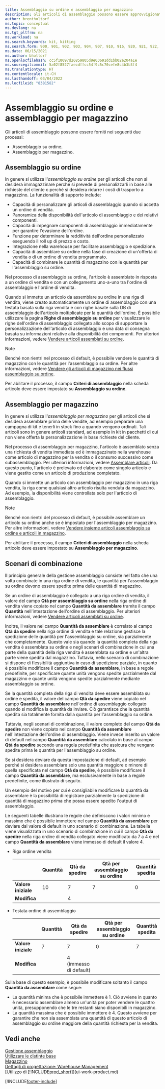 ```yaml
---
title: Assemblaggio su ordine e assemblaggio per magazzino
description: Gli articoli di assemblaggio possono essere approvvigionati assemblandoli quando vengono ordinati o assemblandoli per essere conservati in magazzino fino a quando non vengono richiesti in un ordine di vendita.
author: brentholtorf
ms.topic: conceptual
ms.devlang: na
ms.tgt_pltfrm: na
ms.workload: na
ms.search.keywords: kit, kitting
ms.search.form: 900, 901, 902, 903, 904, 907, 910, 916, 920, 921, 922, 923, 940, 941, 942, 930, 931, 932, 914, 915, 905
ms.date: 06/15/2021
ms.author: bholtorf
ms.openlocfilehash: cc5f10097d26859805d9e03691dd1bb02e204a1e
ms.sourcegitcommit: 5a02f8527faecdffcc54f9c5c70cefe8c4b3b3f4
ms.translationtype: HT
ms.contentlocale: it-CH
ms.lasthandoff: 03/04/2022
ms.locfileid: "8381582"
---
```

# <a name="understanding-assemble-to-order-and-assemble-to-stock"></a>Assemblaggio su ordine e assemblaggio per magazzino
Gli articoli di assemblaggio possono essere forniti nei seguenti due processi:  

-   Assemblaggio su ordine.  
-   Assemblaggio per magazzino.  

## <a name="assemble-to-order"></a>Assemblaggio su ordine  
In genere si utilizza l'*assemblaggio su ordine* per gli articoli che non si desidera immagazzinare perché si prevede di personalizzarli in base alle richieste del cliente o perché si desidera ridurre i costi di trasporto a magazzino. La funzionalità di supporto include:  

-   Capacità di personalizzare gli articoli di assemblaggio quando si accetta un ordine di vendita.  
-   Panoramica della disponibilità dell'articolo di assemblaggio e dei relativi componenti.  
-   Capacità di impegnare componenti di assemblaggio immediatamente per garantire l'evasione dell'ordine.  
-   Funzione per determinare la redditività dell'ordine personalizzato eseguendo il roll up di prezzo e costo.  
-   Integrazione nella warehouse per facilitare assemblaggio e spedizione.  
-   Capacità di assemblare su ordine nella fase di creazione di un'offerta di vendita o di un ordine di vendita programmato.  
-   Capacità di combinare le quantità di magazzino con le quantità per l'assemblaggio su ordine.  

Nel processo di assemblaggio su ordine, l'articolo è assemblato in risposta a un ordine di vendita e con un collegamento uno-a-uno tra l'ordine di assemblaggio e l'ordine di vendita.  

Quando si immette un articolo da assemblare su ordine in una riga di vendita, viene creato automaticamente un ordine di assemblaggio con una testata basata sulla riga vendita e con righe basate sulla DB di assemblaggio dell'articolo moltiplicate per la quantità dell'ordine. È possibile utilizzare la pagina **Righe di assemblaggio su ordine** per visualizzare le righe dell'ordine di assemblaggio collegato allo scopo di supportare la personalizzazione dell'articolo di assemblaggio e una data di consegna basata su informazioni relative alla disponibilità dei componenti. Per ulteriori informazioni, vedere [Vendere articoli assemblati su ordine](assembly-how-to-sell-items-assembled-to-order.md).  

> [!NOTE]  
>  Benché non rientri nel processo di default, è possibile vendere le quantità di magazzino con le quantità per l'assemblaggio su ordine. Per altre informazioni, vedere [Vendere gli articoli di magazzino nei flussi assemblaggio su ordine](assembly-how-to-sell-inventory-items-in-assemble-to-order-flows.md).  

 Per abilitare il processo, il campo **Criteri di assemblaggio** nella scheda articolo deve essere impostato su **Assemblaggio su ordine**.  

## <a name="assemble-to-stock"></a>Assemblaggio per magazzino  
 In genere si utilizza l'*assemblaggio per magazzino* per gli articoli che si desidera assemblare prima delle vendite, ad esempio preparare una campagna di kit e tenerli in stock fino a quando vengono ordinati. Tali articoli sono in genere articoli standard, ad esempio in kit in pacchetti di cui non viene offerta la personalizzazione in base richieste del cliente.  

 Nel processo di assemblaggio per magazzino, l'articolo è assemblato senza una richiesta di vendita immediata ed è immagazzinato nella warehouse come articolo di magazzino per la vendita o il consumo successivo come subassemblaggio. Per ulteriori informazioni, vedere [Assemblare articoli](assembly-how-to-assemble-items.md). Da questo punto, l'articolo è prelevato ed elaborato come singolo articolo e viene gestito come un articolo di produzione completato.  

 Quando si immette un articolo con assemblaggio per magazzino in una riga vendita, la riga come qualsiasi altro articolo risulta venduta da magazzino. Ad esempio, la disponibilità viene controllata solo per l'articolo di assemblaggio.  

> [!NOTE]  
>  Benché non rientri del processo di default, è possibile assemblare un articolo su ordine anche se è impostato per l'assemblaggio per magazzino. Per altre informazioni, vedere [Vendere insieme articoli assemblaggio su ordine e articoli in magazzino](assembly-how-to-sell-assemble-to-order-items-and-inventory-items-together.md).  

 Per abilitare il processo, il campo **Criteri di assemblaggio** nella scheda articolo deve essere impostato su **Assemblaggio per magazzino**.  

## <a name="combination-scenarios"></a>Scenari di combinazione  
 Il principio generale della gestione assemblaggio consiste nel fatto che una volta combinate in una riga ordine di vendita, le quantità per l'assemblaggio su ordine devono essere spedite prima delle quantità di magazzino.  

 Se un ordine di assemblaggio è collegato a una riga ordine di vendita, il valore del campo **Qtà per assemblaggio su ordine** nella riga ordine di vendita viene copiato nel campo **Quantità da assemblare** tramite il campo **Quantità** nell'intestazione dell'ordine di assemblaggio. Per ulteriori informazioni, vedere [Vendere articoli assemblati su ordine](assembly-how-to-sell-items-assembled-to-order.md).  

 Inoltre, il valore nel campo **Quantità da assemblare** è correlato al campo **Qtà da spedire** nella riga ordine di vendita e tale relazione gestisce la spedizione delle quantità per l'assemblaggio su ordine, sia parzialmente che completamente. Questo vale sia quando la quantità completa della riga vendita è assemblata su ordine e negli scenari di combinazione in cui una parte della quantità della riga vendita è assemblata su ordine e un'altra parte viene spedita dal magazzino. Tuttavia, nello scenario di combinazione si dispone di flessibilità aggiuntiva in caso di spedizione parziale, in quanto è possibile modificare il campo **Quantità da assemblare**, in base a regole predefinite, per specificare quante unità vengono spedite parzialmente dal magazzino e quante unità vengono spedite parzialmente mediante assemblaggio su ordine.  

 Se la quantità completa della riga di vendita deve essere assemblata su ordine e spedita, il valore del campo **Qtà da spedire** viene copiato nel campo **Quantità da assemblare** nell'ordine di assemblaggio collegato quando si modifica la quantità da inviare. Ciò garantisce che la quantità spedita sia totalmente fornita dalla quantità per l'assemblaggio su ordine.  

 Tuttavia, negli scenari di combinazione, il valore completo del campo **Qtà da spedire** non viene copiato nel campo **Quantità da assemblare** nell'intestazione dell'ordine di assemblaggio. Viene invece inserito un valore di default nel campo **Quantità da assemblare** calcolato in base al campo **Qtà da spedire** secondo una regola predefinita che assicura che vengano spedite prima le quantità per l'assemblaggio su ordine.  

 Se si desidera deviare da questa impostazione di default, ad esempio perché si desidera assemblare solo una quantità maggiore o minore di quella specificata nel campo **Qtà da spedire**, è possibile modificare il campo **Quantità da assemblare**, ma esclusivamente in base a regole predefinite, come illustrato di seguito.  

 Un esempio del motivo per cui è consigliabile modificare la quantità da assemblare è la possibilità di registrare parzialmente la spedizione di quantità di magazzino prima che possa essere spedito l'output di assemblaggio.  

 Le seguenti tabelle illustrano le regole che definiscono i valori minimo e massimo che è possibile immettere nel campo **Quantità da assemblare** per deviare dal valore di default in uno scenario di combinazione. La tabella viene visualizzata in uno scenario di combinazione in cui il campo **Qtà da spedire** nella riga ordine di vendita collegato viene modificato da 7 a 4 e nel campo **Quantità da assemblare** viene immesso di default il valore 4.  

- Riga ordine vendita

    |                | **Quantità** | **Qtà da spedire** | **Qtà per assemblaggio su ordine** | **Quantità spedita** |
    |----------------|--------------|------------------|-------------------------------|----------------------|
    |**Valore iniziale**| 10          | 7                | 7                             | 0                    |
    |**Modifica**      |              | 4                |                               |                      |

- Testata ordine di assemblaggio

    |                | **Quantità** | **Qtà da spedire** | **Qtà per assemblaggio su ordine** | **Quantità spedita** |
    |----------------|--------------|------------------|-------------------------------|----------------------|
    |**Valore iniziale**| 7           | 7                | 0                             | 7                    |
    |**Modifica**      |              | 4 (immesso di default)|                         |                      |

Sulla base di questo esempio, è possibile modificare soltanto il campo **Quantità da assemblare** come segue:  

- La quantità minima che è possibile immettere è 1. Ciò avviene in quanto è necessario assemblare almeno un'unità per poter vendere le quattro unità, presupponendo che le tre restanti siano disponibili in magazzino.  
- La quantità massima che è possibile immettere è 4. Questo avviene per garantire che non sia assemblata una quantità di questo articolo di assemblaggio su ordine maggiore della quantità richiesta per la vendita.  

## <a name="see-also"></a>Vedi anche

[Gestione assemblaggio](assembly-assemble-items.md)  
[Utilizzare le distinte base](inventory-how-work-BOMs.md)  
[Magazzino](inventory-manage-inventory.md)  
[Dettagli di progettazione: Warehouse Management](design-details-warehouse-management.md)  
[Utilizzo di [!INCLUDE[prod_short](includes/prod_short.md)]](ui-work-product.md)


[!INCLUDE[footer-include](includes/footer-banner.md)]